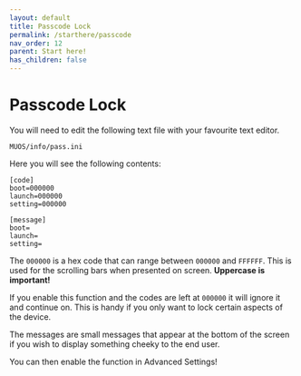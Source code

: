```yaml
---
layout: default
title: Passcode Lock
permalink: /starthere/passcode
nav_order: 12
parent: Start here!
has_children: false
---
```


# Passcode Lock
You will need to edit the following text file with your favourite text editor.  
```
MUOS/info/pass.ini
```
Here you will see the following contents:
```
[code]
boot=000000
launch=000000
setting=000000

[message]
boot=
launch=
setting=
```
 The `000000` is a hex code that can range between `000000` and `FFFFFF`. This is used for the scrolling bars when presented on screen. **Uppercase is important!**  

If you enable this function and the codes are left at `000000` it will ignore it and continue on. This is handy if you only want to lock certain aspects of the device.  

The messages are small messages that appear at the bottom of the screen if you wish to display something cheeky to the end user.  

You can then enable the function in Advanced Settings! 